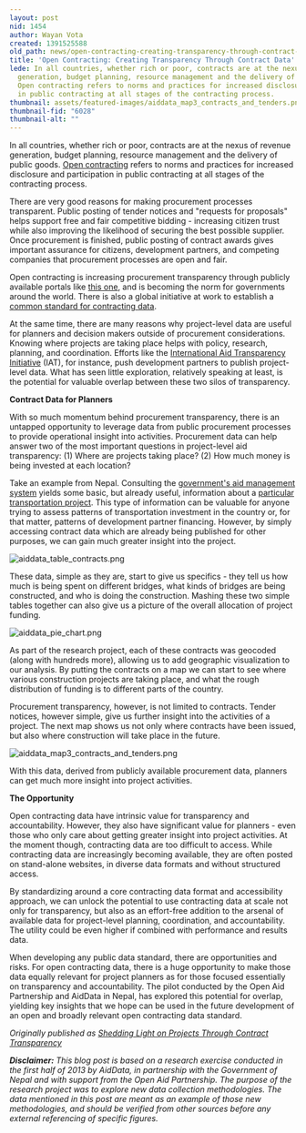 ```yaml
---
layout: post
nid: 1454
author: Wayan Vota
created: 1391525588
old_path: news/open-contracting-creating-transparency-through-contract-data
title: 'Open Contracting: Creating Transparency Through Contract Data'
lede: In all countries, whether rich or poor, contracts are at the nexus of revenue
  generation, budget planning, resource management and the delivery of public goods.
  Open contracting refers to norms and practices for increased disclosure and participation
  in public contracting at all stages of the contracting process.
thumbnail: assets/featured-images/aiddata_map3_contracts_and_tenders.png
thumbnail-fid: "6028"
thumbnail-alt: ""
---
```


In all countries, whether rich or poor, contracts are at the nexus of revenue generation, budget planning, resource management and the delivery of public goods. [Open contracting](http://www.open-contracting.org/) refers to norms and practices for increased disclosure and participation in public contracting at all stages of the contracting process.

There are very good reasons for making procurement processes transparent. Public posting of tender notices and "requests for proposals" helps support free and fair competitive bidding - increasing citizen trust while also improving the likelihood of securing the best possible supplier. Once procurement is finished, public posting of contract awards gives important assurance for citizens, development partners, and competing companies that procurement processes are open and fair.

Open contracting is increasing procurement transparency through publicly available portals like [this one](http://www.edolidar.gov.np/), and is becoming the norm for governments around the world. There is also a global initiative at work to establish a [common standard for contracting data](http://www.open-contracting.org/open_contracting_data_standards).

At the same time, there are many reasons why project-level data are useful for planners and decision makers outside of procurement considerations. Knowing where projects are taking place helps with policy, research, planning, and coordination. Efforts like the [International Aid Transparency Initiative](http://www.iatiregistry.org/) (IAT), for instance, push development partners to publish project-level data. What has seen little exploration, relatively speaking at least, is the potential for valuable overlap between these two silos of transparency.

**Contract Data for Planners**

With so much momentum behind procurement transparency, there is an untapped opportunity to leverage data from public procurement processes to provide operational insight into activities. Procurement data can help answer two of the most important questions in project-level aid transparency: (1) Where are projects taking place? (2) How much money is being invested at each location?

Take an example from Nepal. Consulting the [government's aid management system](http://portal.mof.gov.np/) yields some basic, but already useful, information about a [particular transportation project](http://portal.mof.gov.np/projects-search?donors=all&primarysectors=all&locations=all&keywords=Motorable%20Local%20Road%20Bridge%20Program%20Phase%20I). This type of information can be valuable for anyone trying to assess patterns of transportation investment in the country or, for that matter, patterns of development partner financing. However, by simply accessing contract data which are already being published for other purposes, we can gain much greater insight into the project.

![aiddata_table_contracts.png](http://www.openaidmap.org/images/aiddata_table_contracts.png)

These data, simple as they are, start to give us specifics - they tell us how much is being spent on different bridges, what kinds of bridges are being constructed, and who is doing the construction. Mashing these two simple tables together can also give us a picture of the overall allocation of project funding.

![aiddata_pie_chart.png](http://www.openaidmap.org/images/aiddata_pie_chart.png)

As part of the research project, each of these contracts was geocoded (along with hundreds more), allowing us to add geographic visualization to our analysis. By putting the contracts on a map we can start to see where various construction projects are taking place, and what the rough distribution of funding is to different parts of the country.

Procurement transparency, however, is not limited to contracts. Tender notices, however simple, give us further insight into the activities of a project. The next map shows us not only where contracts have been issued, but also where construction will take place in the future.

![aiddata_map3_contracts_and_tenders.png](http://www.openaidmap.org/images/aiddata_map3_contracts_and_tenders.png)

With this data, derived from publicly available procurement data, planners can get much more insight into project activities.

**The Opportunity**

Open contracting data have intrinsic value for transparency and accountability. However, they also have significant value for planners - even those who only care about getting greater insight into project activities. At the moment though, contracting data are too difficult to access. While contracting data are increasingly becoming available, they are often posted on stand-alone websites, in diverse data formats and without structured access.

By standardizing around a core contracting data format and accessibility approach, we can unlock the potential to use contracting data at scale not only for transparency, but also as an effort-free addition to the arsenal of available data for project-level planning, coordination, and accountability. The utility could be even higher if combined with performance and results data.

When developing any public data standard, there are opportunities and risks. For open contracting data, there is a huge opportunity to make those data equally relevant for project planners as for those focused essentially on transparency and accountability. The pilot conducted by the Open Aid Partnership and AidData in Nepal, has explored this potential for overlap, yielding key insights that we hope can be used in the future development of an open and broadly relevant open contracting data standard.

*Originally published as [Shedding Light on Projects Through Contract Transparency](http://www.openaidmap.org/news-contract-transparency.html)*

***Disclaimer:** This blog post is based on a research exercise conducted in the first half of 2013 by AidData, in partnership with the Government of Nepal and with support from the Open Aid Partnership. The purpose of the research project was to explore new data collection methodologies. The data mentioned in this post are meant as an example of those new methodologies, and should be verified from other sources before any external referencing of specific figures.*
